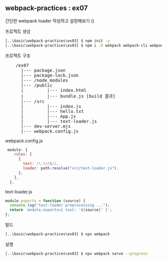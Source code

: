 ## webpack-practices : ex07

간단한 webpack loader 작성하고 설정해보기 ()

프로젝트 생성

```bash
[..\basic\webpack-practices\ex03] $ npm init -y
[..\basic\webpack-practices\ex03] $ npm i -D webpack webpack-cli webpack-dev-server
```

프로젝트 구조

<pre>
    /ex07
      |--- package.json
      |--- package-lock.json
      |--- /node_modules
      |--- /public
      |         |--- index.html
      |         |--- bundle.js [build 결과]
      |--- /src
      |         |--- index.js
      |         |--- hello.txt
      |         |--- App.js
      |         |--- text-loader.js
      |--- dev-server.mjs
      |--- webpack.config.js
</pre>

webpack.config.js

```javascript
 module: {
    rules: [
      {
        test: /\.txt$/i,
        loader: path.resolve("src/text-loader.js"),
      },
    ],
  },
```

text-loader.js

```javascript
module.exports = function (source) {
  console.log("text-loader preprocessing ...");
  return `module.exports={ text: '${source}' }`;
};
```

빌드

```bash
[..\basic\webpack-practices\ex03] $ npx webpack
```

실행

```bash
[..\basic\webpack-practices\ex03] $ npx webpack serve --progress
```
